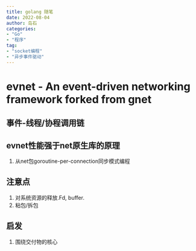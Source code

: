 ```yaml
---
title: golang 随笔
date: 2022-08-04
author: 岛石  
categories: 
- "Go"
- "程序"
tag: 
- "socket编程"
- "异步事件驱动"
---
```


# evnet - An event-driven networking framework forked from gnet

## 事件-线程/协程调用链

## evnet性能强于net原生库的原理
1. 从net包goroutine-per-connection同步模式编程


## 注意点
1. 对系统资源的释放.Fd, buffer.
2. 粘包/拆包
## 启发
1. 围绕交付物的核心
